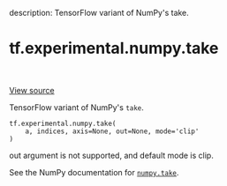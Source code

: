 description: TensorFlow variant of NumPy's take.

<div itemscope itemtype="http://developers.google.com/ReferenceObject">
<meta itemprop="name" content="tf.experimental.numpy.take" />
<meta itemprop="path" content="Stable" />
</div>

# tf.experimental.numpy.take

<!-- Insert buttons and diff -->

<table class="tfo-notebook-buttons tfo-api nocontent" align="left">

</table>

<a target="_blank" class="external" href="/code/stable/tensorflow/python/ops/numpy_ops/np_array_ops.py">View source</a>



TensorFlow variant of NumPy's `take`.

<pre class="devsite-click-to-copy prettyprint lang-py tfo-signature-link">
<code>tf.experimental.numpy.take(
    a, indices, axis=None, out=None, mode=&#x27;clip&#x27;
)
</code></pre>



<!-- Placeholder for "Used in" -->

out argument is not supported, and default mode is clip.

See the NumPy documentation for [`numpy.take`](https://numpy.org/doc/1.16/reference/generated/numpy.take.html).